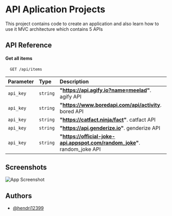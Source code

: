 # API Aplication Projects

This project contains code to create an application and also learn how to use it MVC architecture
which contains 5 APIs

## API Reference

#### Get all items

```http
  GET /api/items
```

| Parameter | Type     | Description                                                              |
|:----------|:---------|:-------------------------------------------------------------------------|
| `api_key` | `string` | **"https://api.agify.io?name=meelad"**. agify API                        |
| `api_key` | `string` | **"https://www.boredapi.com/api/activity**. bored API                    |
| `api_key` | `string` | **"https://catfact.ninja/fact"**. catfact API                            |
| `api_key` | `string` | **"https://api.genderize.io"**. genderize API                            |
| `api_key` | `string` | **"https://official-joke-api.appspot.com/random_joke"**. random_joke API |

## Screenshots

![App Screenshot](https://imgur.com/IxOA9Us)

## Authors

- [@hendri12399](https://github.com/hendri12399/Project1)